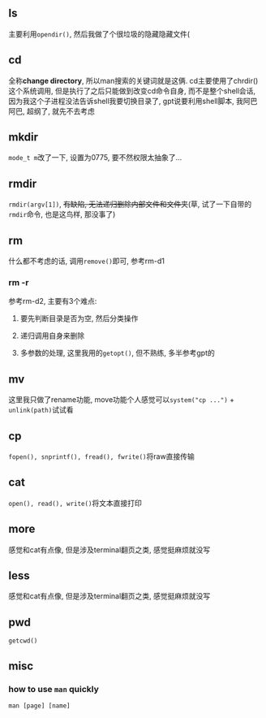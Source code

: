 ## ls
主要利用`opendir()`, 然后我做了个很垃圾的隐藏隐藏文件(

## cd
全称**change directory**, 所以man搜索的关键词就是这俩. cd主要使用了chrdir()这个系统调用, 但是执行了之后只能做到改变cd命令自身, 而不是整个shell会话, 因为我这个子进程没法告诉shell我要切换目录了, gpt说要利用shell脚本, 我阿巴阿巴, 超纲了, 就先不去考虑

## mkdir
`mode_t m`改了一下, 设置为0775, 要不然权限太抽象了...

## rmdir
`rmdir(argv[1])`, ~~有缺陷, 无法递归删除内部文件和文件夹~~(草, 试了一下自带的`rmdir`命令, 也是这鸟样, 那没事了)

## rm
什么都不考虑的话, 调用`remove()`即可, 参考rm-d1

### rm -r
参考rm-d2, 主要有3个难点:

1. 要先判断目录是否为空, 然后分类操作

2. 递归调用自身来删除

3. 多参数的处理, 这里我用的`getopt()`, 但不熟练, 多半参考gpt的

## mv
这里我只做了rename功能, move功能个人感觉可以`system("cp ...")` + `unlink(path)`试试看

## cp
`fopen(), snprintf(), fread(), fwrite()`将raw直接传输

## cat
`open(), read(), write()`将文本直接打印

## more
感觉和cat有点像, 但是涉及terminal翻页之类, 感觉挺麻烦就没写

## less
感觉和cat有点像, 但是涉及terminal翻页之类, 感觉挺麻烦就没写

## pwd
`getcwd()`

## **misc**
### how to use `man` quickly
`man [page] [name]`